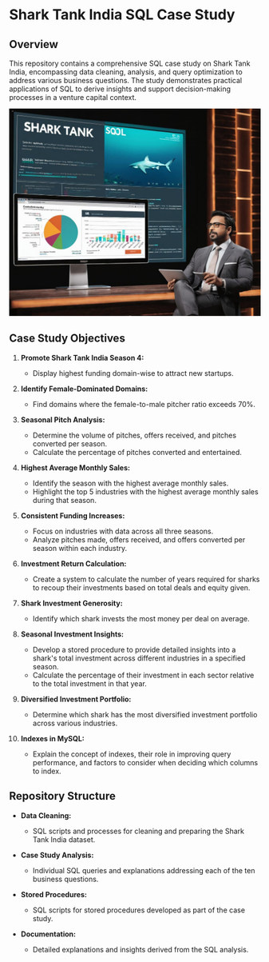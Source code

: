 # Shark Tank India SQL Case Study

## Overview

This repository contains a comprehensive SQL case study on Shark Tank India, encompassing data cleaning, analysis, and query optimization to address various business questions. The study demonstrates practical applications of SQL to derive insights and support decision-making processes in a venture capital context.

![Shark tank India](sharktankindia.jpg)

## Case Study Objectives

1. **Promote Shark Tank India Season 4:**
   - Display highest funding domain-wise to attract new startups.

2. **Identify Female-Dominated Domains:**
   - Find domains where the female-to-male pitcher ratio exceeds 70%.

3. **Seasonal Pitch Analysis:**
   - Determine the volume of pitches, offers received, and pitches converted per season.
   - Calculate the percentage of pitches converted and entertained.

4. **Highest Average Monthly Sales:**
   - Identify the season with the highest average monthly sales.
   - Highlight the top 5 industries with the highest average monthly sales during that season.

5. **Consistent Funding Increases:**
   - Focus on industries with data across all three seasons.
   - Analyze pitches made, offers received, and offers converted per season within each industry.

6. **Investment Return Calculation:**
   - Create a system to calculate the number of years required for sharks to recoup their investments based on total deals and equity given.

7. **Shark Investment Generosity:**
   - Identify which shark invests the most money per deal on average.

8. **Seasonal Investment Insights:**
   - Develop a stored procedure to provide detailed insights into a shark's total investment across different industries in a specified season.
   - Calculate the percentage of their investment in each sector relative to the total investment in that year.

9. **Diversified Investment Portfolio:**
   - Determine which shark has the most diversified investment portfolio across various industries.

10. **Indexes in MySQL:**
    - Explain the concept of indexes, their role in improving query performance, and factors to consider when deciding which columns to index.

## Repository Structure

- **Data Cleaning:**
  - SQL scripts and processes for cleaning and preparing the Shark Tank India dataset.

- **Case Study Analysis:**
  - Individual SQL queries and explanations addressing each of the ten business questions.

- **Stored Procedures:**
  - SQL scripts for stored procedures developed as part of the case study.

- **Documentation:**
  - Detailed explanations and insights derived from the SQL analysis.
